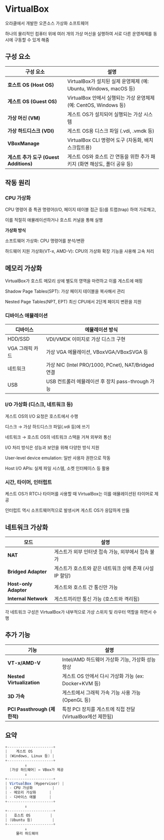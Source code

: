 # VirtualBox

오라클에서 개발한 오픈소스 가상화 소프트웨어

하나의 물리적인 컴퓨터 위에 여러 개의 가상 머신을 실행하여 서로 다른 운영체제를 동시에 구동할 수 있게 해줌

## 구성 요소

| 구성 요소 | 설명 |
| --- | --- |
| **호스트 OS (Host OS)** | VirtualBox가 설치된 실제 운영체제 (예: Ubuntu, Windows, macOS 등) |
| **게스트 OS (Guest OS)** | VirtualBox 안에서 실행되는 가상 운영체제 (예: CentOS, Windows 등) |
| **가상 머신 (VM)** | 게스트 OS가 설치되어 실행되는 가상 시스템 |
| **가상 하드디스크 (VDI)** | 게스트 OS용 디스크 파일 (.vdi, .vmdk 등) |
| **VBoxManage** | VirtualBox CLI 명령어 도구 (자동화, 배치 스크립트용) |
| **게스트 추가 도구 (Guest Additions)** | 게스트 OS와 호스트 간 연동을 위한 추가 패키지 (화면 해상도, 폴더 공유 등) |

## 작동 원리

### CPU 가상화

CPU 명령어 중 특권 명령어(I/O, 페이지 테이블 접근 등)를 트랩(trap) 하여 가로채고,

이를 적절히 애뮬레이션하거나 호스트 커널을 통해 실행

**가상화 방식**

소프트웨어 가상화: CPU 명령어를 분석/변환

하드웨어 지원 가상화(VT-x, AMD-V): CPU의 가상화 확장 기능을 사용해 고속 처리

## 메모리 가상화

VirtualBox가 호스트 메모리 상에 별도의 영역을 마련하고 이를 게스트에 매핑

Shadow Page Tables(SPT): 가상 페이지 테이블을 복사해서 관리

Nested Page Tables(NPT, EPT) 최신 CPU에서 2단계 페이지 변환을 지원

### 디바이스 애뮬레이션

| 디바이스 | 에뮬레이션 방식 |
| --- | --- |
| HDD/SSD | VDI/VMDK 이미지로 가상 디스크 구현 |
| VGA 그래픽 카드 | 가상 VGA 에뮬레이션, VBoxVGA/VBoxSVGA 등 |
| 네트워크 | 가상 NIC (Intel PRO/1000, PCnet), NAT/Bridged 연결 |
| USB | USB 컨트롤러 에뮬레이션 후 장치 pass-through 가능 |

### I/O 가상화 (디스크, 네트워크 등)

게스트 OS의 I/O 요청은 호스트에서 수행

디스크 → 가상 하드디스크 파일(.vdi 등)에 쓰기

네트워크 → 호스트 OS의 네트워크 스택을 거쳐 외부와 통신

I/O 처리 방식은 성능과 보안을 위해 다양한 방식 지원

User-level device emulation: 일반 사용자 권한으로 작동

Host I/O APIs: 실제 파일 시스템, 소켓 인터페이스 등 활용

### 시간, 타이머, 인터럽트

케스트 OS가 RTC나 타이머를 사용할 때 VirtualBox는 이를 애뮬레이션된 타이머로 제공

인터럽트 역시 소프트웨어적으로 발생시켜 게스트 OS가 응답하게 만듦

## 네트워크 가상화

| 모드 | 설명 |
| --- | --- |
| **NAT** | 게스트가 외부 인터넷 접속 가능, 외부에서 접속 불가 |
| **Bridged Adapter** | 게스트가 호스트와 같은 네트워크 상에 존재 (사설 IP 할당) |
| **Host-only Adapter** | 게스트와 호스트 간 통신만 가능 |
| **Internal Network** | 게스트끼리만 통신 가능 (호스트와 격리됨) |

각 네트워크 구성은 VirtualBox가 내부적으로 가상 스위치 및 라우터 역할을 하면서 수행

## 추가 기능

| 기능 | 설명 |
| --- | --- |
| **VT-x/AMD-V** | Intel/AMD 하드웨어 가상화 기능, 가상화 성능 향상 |
| **Nested Virtualization** | 게스트 OS 안에서 다시 가상화 가능 (ex: Docker+KVM 등) |
| **3D 가속** | 게스트에서 그래픽 가속 기능 사용 가능 (OpenGL 등) |
| **PCI Passthrough (제한적)** | 특정 PCI 장치를 게스트에 직접 전달 (VirtualBox에선 제한됨) |

## 요약

```java
+---------------------+
|    게스트 OS        |
| (Windows, Linux 등) |
+---------------------+
         ↓
  [가상 하드웨어] ← VBox가 제공
         ↓
+---------------------+
| VirtualBox (Hypervisor) |
| - CPU 가상화         |
| - 메모리 가상화      |
| - 디바이스 에뮬      |
+---------------------+
         ↓
+---------------------+
|   호스트 OS         |
| (Ubuntu 등)         |
+---------------------+
         ↓
     물리 하드웨어

```